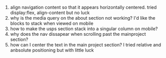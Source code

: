 
1. align navigation content so that it appears horizontally centered.
    tried display:flex, align-content but no luck
2. why is the media query on the about section not working? 
I'd like the blocks to stack when viewed on mobile
3. how to make the usps section stack into a singular column on mobile?
4. why does the nav dissapear when scrolling past the mainproject section?
5. how can I center the text in the main project section? I tried relative and anbsolute positioning but with little luck